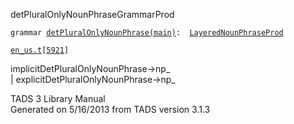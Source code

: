 ---
---
<span class="title">detPluralOnlyNounPhrase</span><span class="type">GrammarProd</span>

`grammar `<span class="classExtLink">[`detPluralOnlyNounPhrase(main)`](../object/detPluralOnlyNounPhrase(main).html)</span>` :   `[`LayeredNounPhraseProd`](../object/LayeredNounPhraseProd.html)

[`en_us.t`](../file/en_us.t.html)`[`[`5921`](../source/en_us.t.html#5921)`]`

<div class="gramrule">

implicitDetPluralOnlyNounPhrase-\>np\_  
\| explicitDetPluralOnlyNounPhrase-\>np\_  

</div>

<div class="ftr">

TADS 3 Library Manual  
Generated on 5/16/2013 from TADS version 3.1.3

</div>
